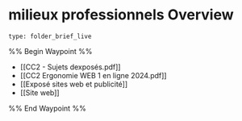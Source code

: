 # milieux professionnels Overview
 
```ccard
type: folder_brief_live
```
 
%% Begin Waypoint %%
- [[CC2 - Sujets dexposés.pdf]]
- [[CC2 Ergonomie WEB 1 en ligne 2024.pdf]]
- [[Exposé sites web et publicité]]
- [[Site web]]

%% End Waypoint %%